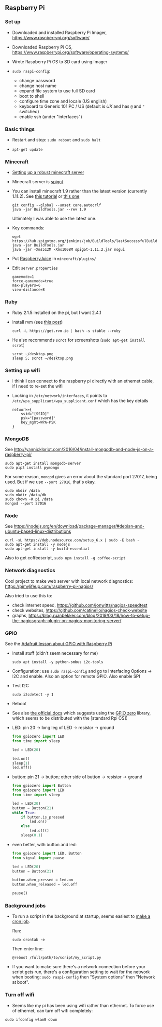 ## Raspberry Pi

### Set up

- Downloaded and installed Raspberry Pi Imager,
  <https://www.raspberrypi.org/software/>

- Downloaded Raspberry Pi OS,
  <https://www.raspberrypi.org/software/operating-systems/>

- Wrote Raspberry Pi OS to SD card using Imager

- `sudo raspi-config`:

  - change password
  - change host name
  - expand file system to use full SD card
  - boot to shell
  - configure time zone and locale (US english)
  - keyboard to Generic 101 PC / US (default is _UK_ and has `@` and
    `"` switched)
  - enable ssh (under "interfaces")


### Basic things

- Restart and stop: `sudo reboot` and `sudo halt`

- `apt-get update`


### Minecraft


- [Setting up a robust minecraft server](http://lemire.me/blog/2016/04/02/setting-up-a-robust-minecraft-server-on-a-raspberry-pi/)

- Minecraft server is [spigot](https://www.spigotmc.org)

- You can install minecraft 1.9 rather than the latest version
  (currently 1.11.2). See
  [this tutorial](https://www.epiphanydigest.com/2016/03/07/learn-to-program-with-minecraft-on-ubuntu/)
  or
  [this one](http://simplyrisc.blogspot.co.uk/2016/03/learn-to-program-with-minecraft-on.html)

  ```
  git config --global --unset core.autocrlf
  java -jar BuildTools.jar --rev 1.9
  ```

  Ultimately I was able to use the latest one.

- Key commands:

  ```
  wget https://hub.spigotmc.org/jenkins/job/BuildTools/lastSuccessfulBuild/artifact/target/BuildTools.jar
  java -jar BuildTools.jar
  java -jar -Xms512M -Xmx1008M spigot-1.11.2.jar nogui
  ```

- Put [RaspberryJuice](https://dev.bukkit.org/projects/raspberryjuice) in `minecraft/plugins/`

- Edit `server.properties`

  ```
  gamemode=1
  force-gamemode=true
  max-players=6
  view-distance=8
  ```

### Ruby

- Ruby 2.1.5 installed on the pi, but I want 2.4.1

- Install rvm (see
  [this post](http://rayhightower.com/blog/2012/12/03/ruby-on-raspberry-pi/))

  ```
  curl -L https://get.rvm.io | bash -s stable --ruby
  ```

- He also recommends `scrot` for screenshots (`sudo apt-get install
  scrot`)

  ```
  scrot ~/desktop.png
  sleep 5; scrot ~/desktop.png
  ```

### Setting up wifi

- I think I can connect to the raspberry pi directly with an ethernet
  cable, if I need to re-set the wifi

- Looking in `/etc/network/interfaces`, it points to
  `/etc/wpa_supplicant/wpa_supplicant.conf` which has the key details

  ```
  network={
      ssid="[SSID]"
      psk="[password]"
      key_mgmt=WPA-PSK
  }
  ```

### MongoDB

See
<http://yannickloriot.com/2016/04/install-mongodb-and-node-js-on-a-raspberry-pi/>

```
sudo apt-get install mongodb-server
sudo pip3 install pymongo
```

For some reason, `mongod` gives an error about the standard port
27017, being used. But if we use `--port 27016`, that's okay.

```
sudo mkdir /data
sudo mkdir /data/db
sudo chown -R pi /data
mongod --port 27016
```

### Node

See <https://nodejs.org/en/download/package-manager/#debian-and-ubuntu-based-linux-distributions>

```
curl -sL https://deb.nodesource.com/setup_6.x | sudo -E bash -
sudo apt-get install -y nodejs
sudo apt-get install -y build-essential
```

Also to get coffeescript, `sudo npm install -g coffee-script`


### Network diagnostics

Cool project to make web server with local network diagnostics:
<https://pimylifeup.com/raspberry-pi-nagios/>

Also tried to use this to:
- check internet speed, <https://github.com/jonwitts/nagios-speedtest>
- check websites, <https://github.com/catinello/nagios-check-website>
- graphs, <https://blog.ruanbekker.com/blog/2019/03/18/how-to-setup-the-nagiosgraph-plugin-on-nagios-monitoring-server/>


### GPIO

See the [Adafruit lesson about GPIO with Raspberry
Pi](https://learn.adafruit.com/adafruits-raspberry-pi-lesson-4-gpio-setup)

- Install stuff (didn't seem necessary for me)

  ```
  sudo apt install -y python-smbus i2c-tools
  ```

- Configuration: use `sudo raspi-config` and
  go to Interfacing Options -> I2C and enable.
  Also an option for remote GPIO.
  Also enable SPI

- Test I2C

  ```
  sudo i2cdetect -y 1
  ```

- Reboot

- See also [the official
  docs](https://www.raspberrypi.org/documentation/usage/gpio/python/README.md)
  which suggests using the [GPIO
  zero](https://gpiozero.readthedocs.io/en/stable/) library, which
  seems to be distributed with the [standard Rpi OS])

- LED: pin 20 -> long leg of LED -> resistor -> ground

  ```python
  from gpiozero import LED
  from time import sleep

  led = LED(20)

  led.on()
  sleep(1)
  led.off()
  ```

- button: pin 21 -> button; other side of button -> resistor -> ground

  ```python
  from gpiozero import Button
  from gpiozero import LED
  from time import sleep

  led = LED(20)
  button = Button(21)
  while True:
      if button.is_pressed
          led.on()
      else
          led.off()
      sleep(0.1)
  ```

- even better, with button and led:

  ```python
  from gpiozero import LED, Button
  from signal import pause

  led = LED(20)
  button = Button(21)

  button.when_pressed = led.on
  button.when_released = led.off

  pause()
  ```

### Background jobs

- To run a script in the background at startup, seems easiest to
  [make a cron
  job](https://www.instructables.com/Raspberry-Pi-Launch-Python-script-on-startup/).

  Run:

  ```
  sudo crontab -e
  ```

  Then enter line:

  ```
  @reboot /full/path/to/script/my_script.py
  ```

- If you want to make sure there's a network connection before your
  script gets run, there's a configuration setting to wait for the
  network when booting: `sudo raspi-config` then "System options" then
  "Network at boot".

### Turn off wifi

- Seems like my pi has been using wifi rather than ethernet. To force
use of ethernet, can turn off wifi completely:

```
sudo ifconfig wlan0 down
```
